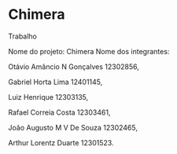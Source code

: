 # Chimera
Trabalho 

Nome do projeto: Chimera
Nome dos integrantes: 

Otávio Amâncio N Gonçalves 12302856, 

Gabriel Horta Lima 12401145, 

Luiz Henrique 12303135, 

Rafael Correia Costa 12303461, 

João Augusto M V De Souza 12302465,

Arthur Lorentz Duarte 12301523.
